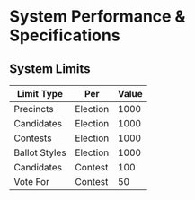 # System Performance & Specifications

##

## System Limits

| Limit Type    | Per      | Value |
| ------------- | -------- | ----- |
| Precincts     | Election | 1000  |
| Candidates    | Election | 1000  |
| Contests      | Election | 1000  |
| Ballot Styles | Election | 1000  |
| Candidates    | Contest  | 100   |
| Vote For      | Contest  | 50    |









